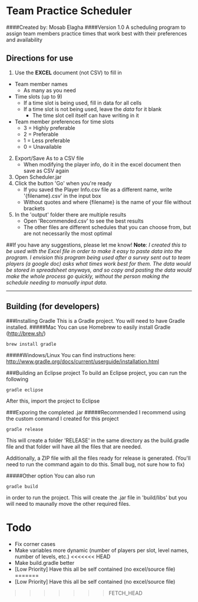 # Team Practice Scheduler
####Created by: Mosab Elagha
####Version 1.0
A scheduling program to assign team members practice times that work best with their preferences and availability

## Directions for use
1. Use the **EXCEL** document (not CSV) to fill in
  * Team member names
    * As many as you need 
  * Time slots (up to 9)
    * If a time slot is being used, fill in data for all cells
    * If a time slot is not being used, leave the *data* for it blank
      * The time slot cell itself can have writing in it
  * Team member preferences for time slots
    * 3 = Highly preferable
    * 2 = Preferable
    * 1 = Less preferable
    * 0 = Unavailable
2. Export/Save As to a CSV file
   * When modifying the player info, do it in the excel document then save as CSV again
3. Open Scheduler.jar
4. Click the button 'Go' when you're ready
   * If you saved the Player Info.csv file as a different name, write '{filename}.csv' in the input box
    * Without quotes and where {filename} is the name of your file without brackets
5. In the 'output' folder there are multiple results
   * Open 'Recommended.csv' to see the best results
   * The other files are different schedules that you can choose from, but are not necessarily the most optimal

##If you have any suggestions, please let me know!
**Note**: *I created this to be used with the Excel file in order to make it easy to paste data into the program. I envision this program being used after a survey sent out to team players (a google doc) asks what times work best for them. The data would be stored in spreadsheet anyways, and so copy and pasting the data would make the whole process go quickly, without the person making the schedule needing to manually input data.*

------

## Building (for developers)
###Installing Gradle
This is a Gradle project. You will need to have Gradle installed.
#####Mac
You can use Homebrew to easily install Gradle (http://brew.sh/)

    brew install gradle

#####Windows/Linux
You can find instructions here: http://www.gradle.org/docs/current/userguide/installation.html

###Building an Eclipse project
To build an Eclipse project, you can run the following

    gradle eclipse

After this, import the project to Eclipse

###Exporing the completed .jar
#####Recommended
I recommend using the custom command I created for this project

    gradle release
This will create a folder 'RELEASE' in the same directory as the build.gradle file and that folder will have all the files that are needed.

Additionally, a ZIP file with all the files ready for release is generated. (You'll need to run the command again to do this. Small bug, not sure how to fix)

#####Other option
You can also run 

    gradle build
in order to run the project. This will create the .jar file in 'build/libs' but you will need to maunally move the other required files.

# Todo
* Fix corner cases
* Make variables more dynamic (number of players per slot, level names, number of levels, etc.)
<<<<<<< HEAD
* Make build.gradle better
* [Low Priority] Have this all be self contained (no excel/source file)
=======
* [Low Priority] Have this all be self contained (no excel/source file)
>>>>>>> FETCH_HEAD
